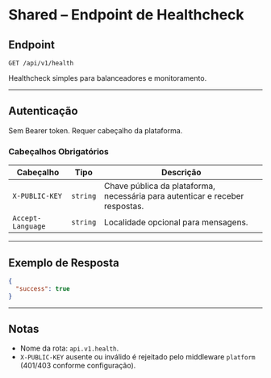 # Shared – Endpoint de Healthcheck

## Endpoint

`GET /api/v1/health`

Healthcheck simples para balanceadores e monitoramento.

---

## Autenticação

Sem Bearer token. Requer cabeçalho da plataforma.

### Cabeçalhos Obrigatórios

| Cabeçalho | Tipo | Descrição |
| --------- | ---- | --------- |
| `X-PUBLIC-KEY` | `string` | Chave pública da plataforma, necessária para autenticar e receber respostas. |
| `Accept-Language` | `string` | Localidade opcional para mensagens. |

---

## Exemplo de Resposta

```json
{
  "success": true
}
```

---

## Notas

* Nome da rota: `api.v1.health`.
* `X-PUBLIC-KEY` ausente ou inválido é rejeitado pelo middleware `platform` (401/403 conforme configuração).
